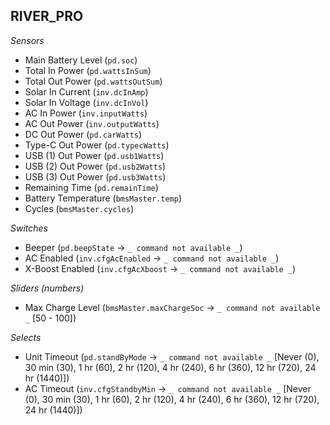 ## RIVER_PRO

*Sensors*
- Main Battery Level (`pd.soc`)
- Total In Power (`pd.wattsInSum`)
- Total Out Power (`pd.wattsOutSum`)
- Solar In Current (`inv.dcInAmp`)
- Solar In Voltage (`inv.dcInVol`)
- AC In Power (`inv.inputWatts`)
- AC Out Power (`inv.outputWatts`)
- DC Out Power (`pd.carWatts`)
- Type-C Out Power (`pd.typecWatts`)
- USB (1) Out Power (`pd.usb1Watts`)
- USB (2) Out Power (`pd.usb2Watts`)
- USB (3) Out Power (`pd.usb3Watts`)
- Remaining Time (`pd.remainTime`)
- Battery Temperature (`bmsMaster.temp`)
- Cycles (`bmsMaster.cycles`)

*Switches*
- Beeper (`pd.beepState` -> `_ command not available _`)
- AC Enabled (`inv.cfgAcEnabled` -> `_ command not available _`)
- X-Boost Enabled (`inv.cfgAcXboost` -> `_ command not available _`)

*Sliders (numbers)*
- Max Charge Level (`bmsMaster.maxChargeSoc` -> `_ command not available _` [50 - 100])

*Selects*
- Unit Timeout (`pd.standByMode` -> `_ command not available _` [Never (0), 30 min (30), 1 hr (60), 2 hr (120), 4 hr (240), 6 hr (360), 12 hr (720), 24 hr (1440)])
- AC Timeout (`inv.cfgStandbyMin` -> `_ command not available _` [Never (0), 30 min (30), 1 hr (60), 2 hr (120), 4 hr (240), 6 hr (360), 12 hr (720), 24 hr (1440)])


